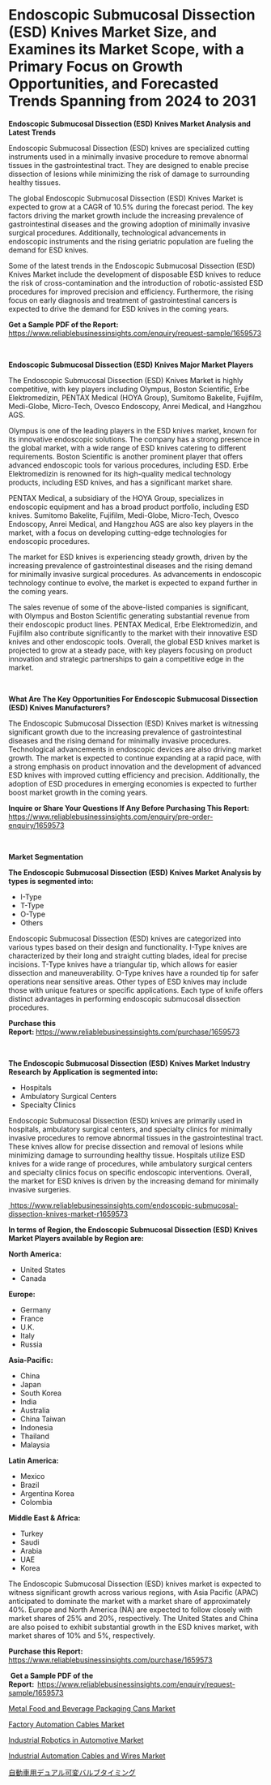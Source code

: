 <p><h1>Endoscopic Submucosal Dissection (ESD) Knives Market Size, and Examines its Market Scope, with a Primary Focus on Growth Opportunities, and Forecasted Trends Spanning from 2024 to 2031</h1></p><p><strong>Endoscopic Submucosal Dissection (ESD) Knives Market Analysis and Latest Trends</strong></p>
<p><p>Endoscopic Submucosal Dissection (ESD) knives are specialized cutting instruments used in a minimally invasive procedure to remove abnormal tissues in the gastrointestinal tract. They are designed to enable precise dissection of lesions while minimizing the risk of damage to surrounding healthy tissues.</p><p>The global Endoscopic Submucosal Dissection (ESD) Knives Market is expected to grow at a CAGR of 10.5% during the forecast period. The key factors driving the market growth include the increasing prevalence of gastrointestinal diseases and the growing adoption of minimally invasive surgical procedures. Additionally, technological advancements in endoscopic instruments and the rising geriatric population are fueling the demand for ESD knives.</p><p>Some of the latest trends in the Endoscopic Submucosal Dissection (ESD) Knives Market include the development of disposable ESD knives to reduce the risk of cross-contamination and the introduction of robotic-assisted ESD procedures for improved precision and efficiency. Furthermore, the rising focus on early diagnosis and treatment of gastrointestinal cancers is expected to drive the demand for ESD knives in the coming years.</p></p>
<p><strong>Get a Sample PDF of the Report:&nbsp;</strong> <a href="https://www.reliablebusinessinsights.com/enquiry/request-sample/1659573">https://www.reliablebusinessinsights.com/enquiry/request-sample/1659573</a></p>
<p>&nbsp;</p>
<p><strong>Endoscopic Submucosal Dissection (ESD) Knives Major Market Players</strong></p>
<p><p>The Endoscopic Submucosal Dissection (ESD) Knives Market is highly competitive, with key players including Olympus, Boston Scientific, Erbe Elektromedizin, PENTAX Medical (HOYA Group), Sumitomo Bakelite, Fujifilm, Medi-Globe, Micro-Tech, Ovesco Endoscopy, Anrei Medical, and Hangzhou AGS.</p><p>Olympus is one of the leading players in the ESD knives market, known for its innovative endoscopic solutions. The company has a strong presence in the global market, with a wide range of ESD knives catering to different requirements. Boston Scientific is another prominent player that offers advanced endoscopic tools for various procedures, including ESD. Erbe Elektromedizin is renowned for its high-quality medical technology products, including ESD knives, and has a significant market share.</p><p>PENTAX Medical, a subsidiary of the HOYA Group, specializes in endoscopic equipment and has a broad product portfolio, including ESD knives. Sumitomo Bakelite, Fujifilm, Medi-Globe, Micro-Tech, Ovesco Endoscopy, Anrei Medical, and Hangzhou AGS are also key players in the market, with a focus on developing cutting-edge technologies for endoscopic procedures.</p><p>The market for ESD knives is experiencing steady growth, driven by the increasing prevalence of gastrointestinal diseases and the rising demand for minimally invasive surgical procedures. As advancements in endoscopic technology continue to evolve, the market is expected to expand further in the coming years.</p><p>The sales revenue of some of the above-listed companies is significant, with Olympus and Boston Scientific generating substantial revenue from their endoscopic product lines. PENTAX Medical, Erbe Elektromedizin, and Fujifilm also contribute significantly to the market with their innovative ESD knives and other endoscopic tools. Overall, the global ESD knives market is projected to grow at a steady pace, with key players focusing on product innovation and strategic partnerships to gain a competitive edge in the market.</p></p>
<p>&nbsp;</p>
<p><strong>What Are The Key Opportunities For Endoscopic Submucosal Dissection (ESD) Knives Manufacturers?</strong></p>
<p><p>The Endoscopic Submucosal Dissection (ESD) Knives market is witnessing significant growth due to the increasing prevalence of gastrointestinal diseases and the rising demand for minimally invasive procedures. Technological advancements in endoscopic devices are also driving market growth. The market is expected to continue expanding at a rapid pace, with a strong emphasis on product innovation and the development of advanced ESD knives with improved cutting efficiency and precision. Additionally, the adoption of ESD procedures in emerging economies is expected to further boost market growth in the coming years.</p></p>
<p><strong>Inquire or Share Your Questions If Any Before Purchasing This Report:</strong> <a href="https://www.reliablebusinessinsights.com/enquiry/pre-order-enquiry/1659573">https://www.reliablebusinessinsights.com/enquiry/pre-order-enquiry/1659573</a></p>
<p>&nbsp;</p>
<p><strong>Market Segmentation</strong></p>
<p><strong>The Endoscopic Submucosal Dissection (ESD) Knives Market Analysis by types is segmented into:</strong></p>
<p><ul><li>I-Type</li><li>T-Type</li><li>O-Type</li><li>Others</li></ul></p>
<p><p>Endoscopic Submucosal Dissection (ESD) knives are categorized into various types based on their design and functionality. I-Type knives are characterized by their long and straight cutting blades, ideal for precise incisions. T-Type knives have a triangular tip, which allows for easier dissection and maneuverability. O-Type knives have a rounded tip for safer operations near sensitive areas. Other types of ESD knives may include those with unique features or specific applications. Each type of knife offers distinct advantages in performing endoscopic submucosal dissection procedures.</p></p>
<p><strong>Purchase this Report:&nbsp;</strong><a href="https://www.reliablebusinessinsights.com/purchase/1659573">https://www.reliablebusinessinsights.com/purchase/1659573</a></p>
<p>&nbsp;</p>
<p><strong>The Endoscopic Submucosal Dissection (ESD) Knives Market Industry Research by Application is segmented into:</strong></p>
<p><ul><li>Hospitals</li><li>Ambulatory Surgical Centers</li><li>Specialty Clinics</li></ul></p>
<p><p>Endoscopic Submucosal Dissection (ESD) knives are primarily used in hospitals, ambulatory surgical centers, and specialty clinics for minimally invasive procedures to remove abnormal tissues in the gastrointestinal tract. These knives allow for precise dissection and removal of lesions while minimizing damage to surrounding healthy tissue. Hospitals utilize ESD knives for a wide range of procedures, while ambulatory surgical centers and specialty clinics focus on specific endoscopic interventions. Overall, the market for ESD knives is driven by the increasing demand for minimally invasive surgeries.</p></p>
<p><a href="https://www.reliablebusinessinsights.com/endoscopic-submucosal-dissection-knives-market-r1659573">&nbsp;https://www.reliablebusinessinsights.com/endoscopic-submucosal-dissection-knives-market-r1659573</a></p>
<p><strong>In terms of Region, the Endoscopic Submucosal Dissection (ESD) Knives Market Players available by Region are:</strong></p>
<p>
    <p> <strong> North America: </strong>
        <ul>
            <li>United States</li>
            <li>Canada</li>
        </ul>
        </p> 
    <p> <strong> Europe: </strong>
        <ul>
            <li>Germany</li>
            <li>France</li>
            <li>U.K.</li>
            <li>Italy</li>
            <li>Russia</li>
        </ul>
        </p> 
    <p> <strong> Asia-Pacific: </strong>
        <ul>
            <li>China</li>
            <li>Japan</li>
            <li>South Korea</li>
            <li>India</li>
            <li>Australia</li>
            <li>China Taiwan</li>
            <li>Indonesia</li>
            <li>Thailand</li>
            <li>Malaysia</li>
        </ul>
        </p> 
    <p> <strong> Latin America: </strong>
        <ul>
            <li>Mexico</li>
            <li>Brazil</li>
            <li>Argentina Korea</li>
            <li>Colombia</li>
        </ul>
        </p> 
    <p> <strong> Middle East & Africa: </strong>
        <ul>
            <li>Turkey</li>
            <li>Saudi</li>
            <li>Arabia</li>
            <li>UAE</li>
            <li>Korea</li>
        </ul>
    </p>
    </p>
<p><p>The Endoscopic Submucosal Dissection (ESD) knives market is expected to witness significant growth across various regions, with Asia Pacific (APAC) anticipated to dominate the market with a market share of approximately 40%. Europe and North America (NA) are expected to follow closely with market shares of 25% and 20%, respectively. The United States and China are also poised to exhibit substantial growth in the ESD knives market, with market shares of 10% and 5%, respectively.</p></p>
<p><strong>Purchase this Report: </strong><a href="https://www.reliablebusinessinsights.com/purchase/1659573">https://www.reliablebusinessinsights.com/purchase/1659573</a></p>
<p>&nbsp;<strong>Get a Sample PDF of the Report:&nbsp;&nbsp;</strong><a href="https://www.reliablebusinessinsights.com/enquiry/request-sample/1659573">https://www.reliablebusinessinsights.com/enquiry/request-sample/1659573</a></p>
<p><strong></strong></p>
<p><p><a href="https://www.linkedin.com/pulse/metal-food-beverage-packaging-cans-market-insights-cagr-trends-juosc">Metal Food and Beverage Packaging Cans Market</a></p><p><a href="https://github.com/RebekaAnderson14/Market-Research-Report-List-1/blob/main/factory-automation-cables-market.md">Factory Automation Cables Market</a></p><p><a href="https://www.linkedin.com/pulse/decoding-industrial-robotics-automotive-market-metrics-share-2dvse">Industrial Robotics in Automotive Market</a></p><p><a href="https://github.com/Whitneyboyettebo9kiw7yr13/Market-Research-Report-List-2/blob/main/industrial-automation-cables-and-wires-market.md">Industrial Automation Cables and Wires Market</a></p><p><a href="https://github.com/oqoeusbvpadwjs08/Market-Research-Report-List-2/blob/main/262155596383.md">自動車用デュアル可変バルブタイミング</a></p></p>